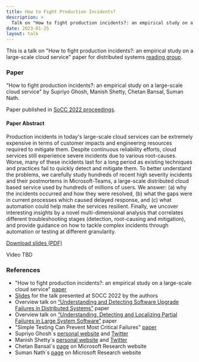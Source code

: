 ```yaml
---
title: How to Fight Production Incidents?
description: >
  Talk on "How to fight production incidents?: an empirical study on a large-scale cloud service" paper for distributed systems reading group.
date: 2023-01-25
layout: talk
---
```


This is a talk on "How to fight production incidents?: an empirical study on a large-scale cloud service"
paper for distributed systems [reading group](http://charap.co/category/reading-group/). 

### Paper
"How to fight production incidents?: an empirical study on a large-scale cloud service" 
by Supriyo Ghosh, Manish Shetty, Chetan Bansal, Suman Nath.

Paper published in [SoCC 2022 proceedings](https://dl.acm.org/doi/proceedings/10.1145/3542929).

#### Paper Abstract
Production incidents in today's large-scale cloud services can be extremely expensive in terms of customer 
impacts and engineering resources required to mitigate them. Despite continuous reliability efforts, 
cloud services still experience severe incidents due to various root-causes. Worse, many of these 
incidents last for a long period as existing techniques and practices fail to quickly detect and 
mitigate them. To better understand the problems, we carefully study hundreds of recent high severity 
incidents and their postmortems in Microsoft-Teams, a large-scale distributed cloud based service used 
by hundreds of millions of users. We answer: (a) why the incidents occurred and how they were resolved, 
(b) what the gaps were in current processes which caused delayed response, and (c) what automation could 
help make the services resilient. Finally, we uncover interesting insights by a novel multi-dimensional 
analysis that correlates different troubleshooting stages (detection, root-causing and mitigation), 
and provide guidance on how to tackle complex incidents through automation or testing at different granularity.

[Download slides (PDF)](/assets/talks/2023-01-how-to-fight-production-incidents.pdf)

<div class="video-container">
<script async class="speakerdeck-embed" data-id="81e6da6877c5410eb0780b44698f11b0" data-ratio="1.77777777777778" src="//speakerdeck.com/assets/embed.js"></script>
</div>


Video TBD 

### References
 - "How to fight production incidents?: an empirical study on a large-scale cloud service" [paper](https://dl.acm.org/doi/10.1145/3542929.3563482)
 - [Slides](https://acmsocc.org/2022/assets/slides/95.pdf) for the talk presented at SOCC 2022 by the authors
 - Overview talk on [“Understanding and Detecting Software Upgrade Failures in Distributed Systems”](/talks/2022-09-upgrade-failures-in-distributed-systems/) paper
 - Overview talk on [“Understanding, Detecting and Localizing Partial Failures in Large System Software”](/talks/2022-05-understanding-partial-failures/) paper
 - "Simple Testing Can Prevent Most Critical Failures" [paper](https://www.usenix.org/conference/osdi14/technical-sessions/presentation/yuan)
 - Supriyo Ghosh`s [personal website](https://sites.google.com/site/supriyophdsmu/) and [Twitter](https://mobile.twitter.com/supriyo_ai)
 - Manish Shetty`s [personal website](https://manishshettym.github.io/) and [Twitter](https://mobile.twitter.com/slimshetty_)
 - Chetan Bansal`s [page](https://www.microsoft.com/en-us/research/people/chetanb/) on Microsoft Research website
 - Suman Nath`s [page](https://www.microsoft.com/en-us/research/people/sumann/) on Microsoft Research website
